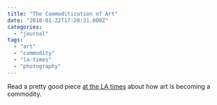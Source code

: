 ```yaml
---
title: "The Commoditization of Art"
date: "2010-01-22T17:28:31.000Z"
categories: 
  - "journal"
tags: 
  - "art"
  - "commodity"
  - "la-times"
  - "photography"
---
```


Read a pretty good piece [at the LA times](http://www.latimes.com/entertainment/news/arts/la-et-onthemedia22-2010jan22,1,3750639.column?page=1) about how art is becoming a commodity.
